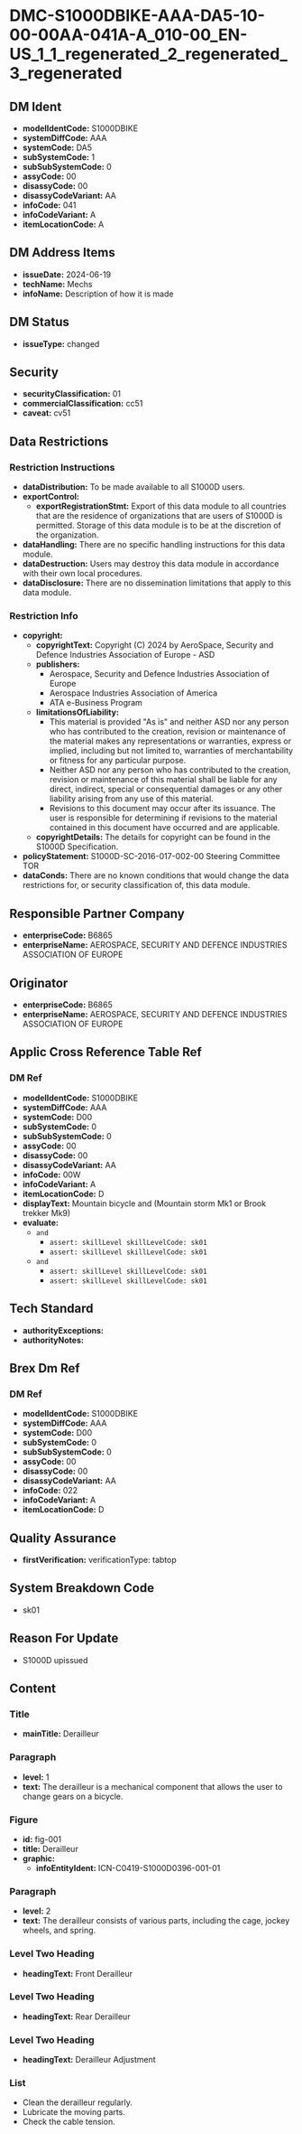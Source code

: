 # DMC-S1000DBIKE-AAA-DA5-10-00-00AA-041A-A_010-00_EN-US_1_1_regenerated_2_regenerated_3_regenerated

## DM Ident

*   **modelIdentCode:** S1000DBIKE
*   **systemDiffCode:** AAA
*   **systemCode:** DA5
*   **subSystemCode:** 1
*   **subSubSystemCode:** 0
*   **assyCode:** 00
*   **disassyCode:** 00
*   **disassyCodeVariant:** AA
*   **infoCode:** 041
*   **infoCodeVariant:** A
*   **itemLocationCode:** A

## DM Address Items

*   **issueDate:** 2024-06-19
*   **techName:** Mechs
*   **infoName:** Description of how it is made

## DM Status

*   **issueType:** changed

## Security

*   **securityClassification:** 01
*   **commercialClassification:** cc51
*   **caveat:** cv51

## Data Restrictions

### Restriction Instructions

*   **dataDistribution:** To be made available to all S1000D users.
*   **exportControl:**
    *   **exportRegistrationStmt:** Export of this data module to all countries that are the residence of organizations that are users of S1000D is permitted. Storage of this data module is to be at the discretion of the organization.
*   **dataHandling:** There are no specific handling instructions for this data module.
*   **dataDestruction:** Users may destroy this data module in accordance with their own local procedures.
*   **dataDisclosure:** There are no dissemination limitations that apply to this data module.

### Restriction Info

*   **copyright:**
    *   **copyrightText:** Copyright (C) 2024 by AeroSpace, Security and Defence Industries Association of Europe - ASD
    *   **publishers:**
        *   Aerospace, Security and Defence Industries Association of Europe
        *   Aerospace Industries Association of America
        *   ATA e-Business Program
    *   **limitationsOfLiability:**
        *   This material is provided "As is" and neither ASD nor any person who has contributed to the creation, revision or maintenance of the material makes any representations or warranties, express or implied, including but not limited to, warranties of merchantability or fitness for any particular purpose.
        *   Neither ASD nor any person who has contributed to the creation, revision or maintenance of this material shall be liable for any direct, indirect, special or consequential damages or any other liability arising from any use of this material.
        *   Revisions to this document may occur after its issuance. The user is responsible for determining if revisions to the material contained in this document have occurred and are applicable.
    *   **copyrightDetails:** The details for copyright can be found in the S1000D Specification.
*   **policyStatement:** S1000D-SC-2016-017-002-00 Steering Committee TOR
*   **dataConds:** There are no known conditions that would change the data restrictions for, or security classification of, this data module.

## Responsible Partner Company

*   **enterpriseCode:** B6865
*   **enterpriseName:** AEROSPACE, SECURITY AND DEFENCE INDUSTRIES ASSOCIATION OF EUROPE

## Originator

*   **enterpriseCode:** B6865
*   **enterpriseName:** AEROSPACE, SECURITY AND DEFENCE INDUSTRIES ASSOCIATION OF EUROPE

## Applic Cross Reference Table Ref

### DM Ref

*   **modelIdentCode:** S1000DBIKE
*   **systemDiffCode:** AAA
*   **systemCode:** D00
*   **subSystemCode:** 0
*   **subSubSystemCode:** 0
*   **assyCode:** 00
*   **disassyCode:** 00
*   **disassyCodeVariant:** AA
*   **infoCode:** 00W
*   **infoCodeVariant:** A
*   **itemLocationCode:** D
*   **displayText:** Mountain bicycle and (Mountain storm Mk1 or Brook trekker Mk9)
*   **evaluate:**
    *   `and`
        *   `assert: skillLevel skillLevelCode: sk01`
        *   `assert: skillLevel skillLevelCode: sk01`
    *   `and`
        *   `assert: skillLevel skillLevelCode: sk01`
        *   `assert: skillLevel skillLevelCode: sk01`

## Tech Standard

*   **authorityExceptions:**
*   **authorityNotes:**

## Brex Dm Ref

### DM Ref

*   **modelIdentCode:** S1000DBIKE
*   **systemDiffCode:** AAA
*   **systemCode:** D00
*   **subSystemCode:** 0
*   **subSubSystemCode:** 0
*   **assyCode:** 00
*   **disassyCode:** 00
*   **disassyCodeVariant:** AA
*   **infoCode:** 022
*   **infoCodeVariant:** A
*   **itemLocationCode:** D

## Quality Assurance

*   **firstVerification:** verificationType: tabtop

## System Breakdown Code

*   sk01

## Reason For Update

*   S1000D upissued

## Content

### Title

*   **mainTitle:** Derailleur

### Paragraph

*   **level:** 1
*   **text:** The derailleur is a mechanical component that allows the user to change gears on a bicycle.

### Figure

*   **id:** fig-001
*   **title:** Derailleur
*   **graphic:**
    *   **infoEntityIdent:** ICN-C0419-S1000D0396-001-01

### Paragraph

*   **level:** 2
*   **text:** The derailleur consists of various parts, including the cage, jockey wheels, and spring.

### Level Two Heading

*   **headingText:** Front Derailleur

### Level Two Heading

*   **headingText:** Rear Derailleur

### Level Two Heading

*   **headingText:** Derailleur Adjustment

### List

*   Clean the derailleur regularly.
*   Lubricate the moving parts.
*   Check the cable tension.